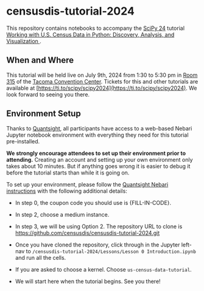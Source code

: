 # censusdis-tutorial-2024

This repository contains notebooks to accompany the [SciPy 24](https://www.scipy2024.scipy.org/) tutorial 
[Working with U.S. Census Data in Python: Discovery, Analysis, and Visualization
](https://cfp.scipy.org/2024/talk/BTG9U3/). 

## When and Where

This tutorial will be held live on July 9th, 2024 from 1:30 to 5:30 pm in 
[Room 315](https://tacomaconventioncenter.org/floor-plan-capacities) of the 
[Tacoma Convention Center](https://www.google.com/maps/place/Greater+Tacoma+Convention+Center/@47.2485675,-122.4415581,17z/data=!3m2!4b1!5s0x5490557439af7381:0xf34f9f35c5114bb4!4m6!3m5!1s0x549055744d668161:0xe464395e6d5c8dd5!8m2!3d47.2485639!4d-122.4389778!16s%2Fm%2F04797gw?entry=ttu).
Tickets for this and other tutorials are available at [https://ti.to/scipy/scipy2024](https://ti.to/scipy/scipy2024).
We look forward to seeing you there.

## Environment Setup

Thanks to [Quantsight](), all participants have access to a web-based Nebari Jupyter notebook environment 
with everything they need for this tutorial pre-installed. 

**We strongly encourage attendees to set up their environment prior to attending.** 
Creating an account and setting up your own environment only takes about 10 minutes.
But if anything goes wrong it is easier to debug it before the tutorial starts than 
while it is going on.

To set up your environment, please follow the 
[Quantsight Nebari instructions](https://docs.google.com/document/d/11YWMZKW6Y4tXnMs3Jekc1S7BQWTR6THZazDaq3WoNxw/edit?pli=1#heading=h.iiycnjuxtvzz) 
with the following additional details:

- In step 0, the coupon code you should use is {FILL-IN-CODE}.

- In step 2, choose a medium instance.

- In step 3, we will be using Option 2. The repository URL to clone is https://github.com/censusdis/censusdis-tutorial-2024.git

- Once you have cloned the repository, click through in the Jupyter left-nav to 
  `/censusdis-tutorial-2024/Lessons/Lesson 0 Introduction.ipynb` and run all the cells.

- If you are asked to choose a kernel. Choose `us-census-data-tutorial`.

- We will start here when the tutorial begins. See you there!



